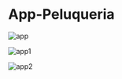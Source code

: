# App-Peluqueria


![app](https://user-images.githubusercontent.com/77860852/115061321-ab473200-9eae-11eb-90af-c15eea9d3868.PNG)

![app1](https://user-images.githubusercontent.com/77860852/115061332-af734f80-9eae-11eb-8c14-e12a68b55583.PNG)

![app2](https://user-images.githubusercontent.com/77860852/115061349-b39f6d00-9eae-11eb-89d0-11da622da587.PNG)
